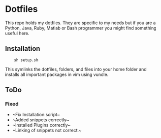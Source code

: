 # Dotfiles

This repo holds my dotfiles. They are specific to my needs but if you are a
Python, Java, Ruby, Matlab or Bash programmer you might find something useful
here.

## Installation

```
    sh setup.sh
```

This symlinks the dotfiles, folders, and files into your home folder and
installs all important packages in vim using vundle.

## ToDo

### Fixed
* ~Fix Installation script~
* ~Added snippets correctly~
* ~Installed Plugins correctly~
* ~Linking of snippets not correct.~
